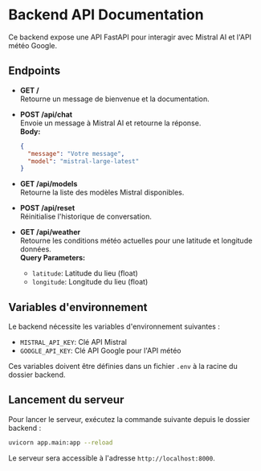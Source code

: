 # Backend API Documentation

Ce backend expose une API FastAPI pour interagir avec Mistral AI et l'API météo Google.

## Endpoints

- **GET /**  
  Retourne un message de bienvenue et la documentation.

- **POST /api/chat**  
  Envoie un message à Mistral AI et retourne la réponse.  
  **Body:**

  ```json
  {
    "message": "Votre message",
    "model": "mistral-large-latest"
  }
  ```

- **GET /api/models**  
  Retourne la liste des modèles Mistral disponibles.

- **POST /api/reset**  
  Réinitialise l'historique de conversation.

- **GET /api/weather**  
  Retourne les conditions météo actuelles pour une latitude et longitude données.  
  **Query Parameters:**
  - `latitude`: Latitude du lieu (float)
  - `longitude`: Longitude du lieu (float)

## Variables d'environnement

Le backend nécessite les variables d'environnement suivantes :

- `MISTRAL_API_KEY`: Clé API Mistral
- `GOOGLE_API_KEY`: Clé API Google pour l'API météo

Ces variables doivent être définies dans un fichier `.env` à la racine du dossier backend.

## Lancement du serveur

Pour lancer le serveur, exécutez la commande suivante depuis le dossier backend :

```bash
uvicorn app.main:app --reload
```

Le serveur sera accessible à l'adresse `http://localhost:8000`.
